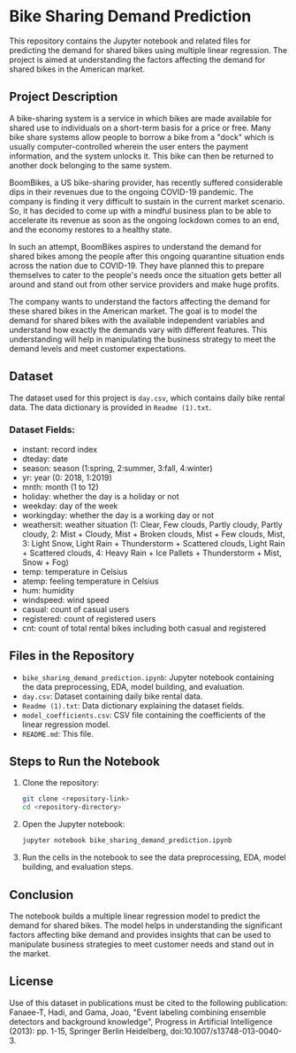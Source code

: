 
# Bike Sharing Demand Prediction

This repository contains the Jupyter notebook and related files for predicting the demand for shared bikes using multiple linear regression. The project is aimed at understanding the factors affecting the demand for shared bikes in the American market.

## Project Description

A bike-sharing system is a service in which bikes are made available for shared use to individuals on a short-term basis for a price or free. Many bike share systems allow people to borrow a bike from a "dock" which is usually computer-controlled wherein the user enters the payment information, and the system unlocks it. This bike can then be returned to another dock belonging to the same system.

BoomBikes, a US bike-sharing provider, has recently suffered considerable dips in their revenues due to the ongoing COVID-19 pandemic. The company is finding it very difficult to sustain in the current market scenario. So, it has decided to come up with a mindful business plan to be able to accelerate its revenue as soon as the ongoing lockdown comes to an end, and the economy restores to a healthy state.

In such an attempt, BoomBikes aspires to understand the demand for shared bikes among the people after this ongoing quarantine situation ends across the nation due to COVID-19. They have planned this to prepare themselves to cater to the people's needs once the situation gets better all around and stand out from other service providers and make huge profits.

The company wants to understand the factors affecting the demand for these shared bikes in the American market. The goal is to model the demand for shared bikes with the available independent variables and understand how exactly the demands vary with different features. This understanding will help in manipulating the business strategy to meet the demand levels and meet customer expectations.

## Dataset

The dataset used for this project is `day.csv`, which contains daily bike rental data. The data dictionary is provided in `Readme (1).txt`.

### Dataset Fields:
- instant: record index
- dteday: date
- season: season (1:spring, 2:summer, 3:fall, 4:winter)
- yr: year (0: 2018, 1:2019)
- mnth: month (1 to 12)
- holiday: whether the day is a holiday or not
- weekday: day of the week
- workingday: whether the day is a working day or not
- weathersit: weather situation (1: Clear, Few clouds, Partly cloudy, Partly cloudy, 2: Mist + Cloudy, Mist + Broken clouds, Mist + Few clouds, Mist, 3: Light Snow, Light Rain + Thunderstorm + Scattered clouds, Light Rain + Scattered clouds, 4: Heavy Rain + Ice Pallets + Thunderstorm + Mist, Snow + Fog)
- temp: temperature in Celsius
- atemp: feeling temperature in Celsius
- hum: humidity
- windspeed: wind speed
- casual: count of casual users
- registered: count of registered users
- cnt: count of total rental bikes including both casual and registered

## Files in the Repository

- `bike_sharing_demand_prediction.ipynb`: Jupyter notebook containing the data preprocessing, EDA, model building, and evaluation.
- `day.csv`: Dataset containing daily bike rental data.
- `Readme (1).txt`: Data dictionary explaining the dataset fields.
- `model_coefficients.csv`: CSV file containing the coefficients of the linear regression model.
- `README.md`: This file.

## Steps to Run the Notebook

1. Clone the repository:
   ```sh
   git clone <repository-link>
   cd <repository-directory>
   ```

2. Open the Jupyter notebook:
   ```sh
   jupyter notebook bike_sharing_demand_prediction.ipynb
   ```

3. Run the cells in the notebook to see the data preprocessing, EDA, model building, and evaluation steps.

## Conclusion

The notebook builds a multiple linear regression model to predict the demand for shared bikes. The model helps in understanding the significant factors affecting bike demand and provides insights that can be used to manipulate business strategies to meet customer needs and stand out in the market.

## License

Use of this dataset in publications must be cited to the following publication:
Fanaee-T, Hadi, and Gama, Joao, "Event labeling combining ensemble detectors and background knowledge", Progress in Artificial Intelligence (2013): pp. 1-15, Springer Berlin Heidelberg, doi:10.1007/s13748-013-0040-3.
